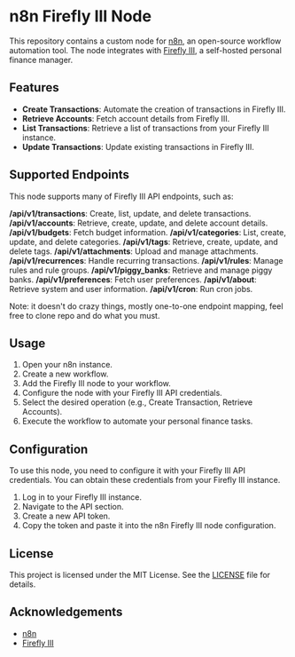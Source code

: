 # n8n Firefly III Node

This repository contains a custom node for [n8n](https://n8n.io/), an open-source workflow automation tool. The node integrates with [Firefly III](https://www.firefly-iii.org/), a self-hosted personal finance manager.

## Features

- **Create Transactions**: Automate the creation of transactions in Firefly III.
- **Retrieve Accounts**: Fetch account details from Firefly III.
- **List Transactions**: Retrieve a list of transactions from your Firefly III instance.
- **Update Transactions**: Update existing transactions in Firefly III.

## Supported Endpoints

This node supports many of Firefly III API endpoints, such as:

**/api/v1/transactions**: Create, list, update, and delete transactions.
**/api/v1/accounts**: Retrieve, create, update, and delete account details.
**/api/v1/budgets**: Fetch budget information.
**/api/v1/categories**: List, create, update, and delete categories.
**/api/v1/tags**: Retrieve, create, update, and delete tags.
**/api/v1/attachments**: Upload and manage attachments.
**/api/v1/recurrences**: Handle recurring transactions.
**/api/v1/rules**: Manage rules and rule groups.
**/api/v1/piggy_banks**: Retrieve and manage piggy banks.
**/api/v1/preferences**: Fetch user preferences.
**/api/v1/about**: Retrieve system and user information.
**/api/v1/cron**: Run cron jobs.

Note: it doesn't do crazy things, mostly one-to-one endpoint mapping, feel free to clone repo and do what you must.

## Usage

1. Open your n8n instance.
2. Create a new workflow.
3. Add the Firefly III node to your workflow.
4. Configure the node with your Firefly III API credentials.
5. Select the desired operation (e.g., Create Transaction, Retrieve Accounts).
6. Execute the workflow to automate your personal finance tasks.

## Configuration

To use this node, you need to configure it with your Firefly III API credentials. You can obtain these credentials from your Firefly III instance.

1. Log in to your Firefly III instance.
2. Navigate to the API section.
3. Create a new API token.
4. Copy the token and paste it into the n8n Firefly III node configuration.

## License

This project is licensed under the MIT License. See the [LICENSE](LICENSE) file for details.

## Acknowledgements

- [n8n](https://n8n.io/)
- [Firefly III](https://www.firefly-iii.org/)
